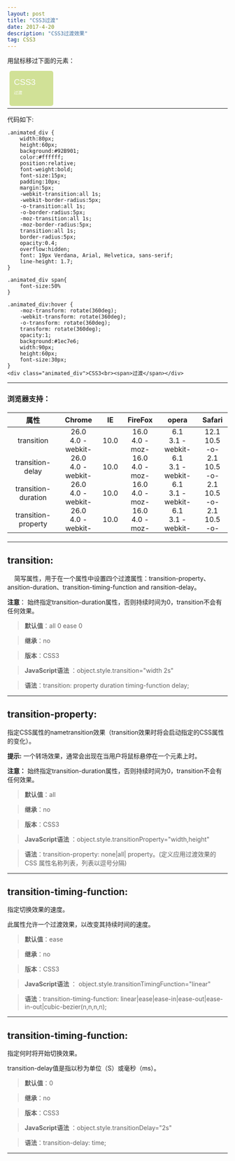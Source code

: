 ```yaml
---
layout: post
title: "CSS3过渡"
date: 2017-4-20
description: "CSS3过渡效果"
tag: CSS3 
---  
```

<style>
hr{
    width:100%;
    margin:0 auto;
}
.animated_div {
    width:80px;
    height:60px;
    background:#92B901;
    color:#ffffff;
    position:relative;
    font-weight:bold;
    font-size:15px;
    padding:10px;
    margin:5px;
    -webkit-transition:all 1s;
    -webkit-border-radius:5px;
	-o-transition:all 1s;
	-moz-transition:all 1s;
	transition:all 1s;
    border-radius:5px;
    opacity:0.4;
    overflow:hidden;
	font: 19px Verdana, Arial, Helvetica, sans-serif;
    line-height: 1.7;
}

.animated_div span{
	font-size:50%
}

.animated_div:hover {
    -moz-transform: rotate(360deg);
    -webkit-transform: rotate(360deg);
    -o-transform: rotate(360deg);
    transform: rotate(360deg);
    opacity:1;
    background:#1ec7e6;
    width:90px;
    height:60px;
    font-size:30px;
}

table{
	    text-align: center;
		margin:20px auto;
}

table td{
	padding:0 10px;
}
</style>
用鼠标移过下面的元素：
<div class="animated_div">CSS3<br><span>过渡</span></div>

----------

代码如下:

``` processing
.animated_div {
    width:80px;
    height:60px;
    background:#92B901;
    color:#ffffff;
    position:relative;
    font-weight:bold;
    font-size:15px;
    padding:10px;
    margin:5px;
    -webkit-transition:all 1s;
    -webkit-border-radius:5px;
	-o-transition:all 1s;
	-o-border-radius:5px;
	-moz-transition:all 1s;
	-moz-border-radius:5px;
	transition:all 1s;
    border-radius:5px;
    opacity:0.4;
    overflow:hidden;
	font: 19px Verdana, Arial, Helvetica, sans-serif;
    line-height: 1.7;
}

.animated_div span{
	font-size:50%
}

.animated_div:hover {
    -moz-transform: rotate(360deg);
    -webkit-transform: rotate(360deg);
    -o-transform: rotate(360deg);
    transform: rotate(360deg);
    opacity:1;
    background:#1ec7e6;
    width:90px;
    height:60px;
    font-size:30px;
}
<div class="animated_div">CSS3<br><span>过渡</span></div>
```

----------
### 浏览器支持：

|   属性  |   Chrome  |   IE  |   FireFox  |   opera  |   Safari  |
| --- | --- | --- | --- | --- | --- |
|   transition  |  26.0<br />4.0 -webkit-   |   10.0  |   16.0<br />4.0 -moz-   |  6.1<br />3.1 -webkit-   |   12.1<br />10.5 -o-  |
|   transition-delay  |   26.0<br />4.0 -webkit-  |  10.0   |  16.0<br />4.0 -moz-    |   6.1<br />3.1 -webkit-  |   2.1<br />10.5 -o-  |
|  transition-duration   |   26.0<br />4.0 -webkit-  |   10.0  |   16.0<br />4.0 -moz-   |   6.1<br />3.1 -webkit-  |  2.1<br />10.5 -o-   |
|  transition-property   |   26.0<br />4.0 -webkit-  |   10.0  |   16.0<br />4.0 -moz-   |  6.1<br />3.1 -webkit-   |   2.1<br />10.5 -o-  |

----------

## transition:
&nbsp;&nbsp;&nbsp;&nbsp;简写属性，用于在一个属性中设置四个过渡属性：transition-property、ansition-duration、transition-timing-function  and ransition-delay。

**注意**： 始终指定transition-duration属性，否则持续时间为0，transition不会有任何效果。
> **默认值**：all 0 ease 0 

> **继承**：no

> **版本**：CSS3

> **JavaScript语法** ：object.style.transition="width 2s"

> **语法**：transition: property duration timing-function delay;

----------
## transition-property:
指定CSS属性的nametransition效果（transition效果时将会启动指定的CSS属性的变化）。

**提示:** 一个转场效果，通常会出现在当用户将鼠标悬停在一个元素上时。

**注意：** 始终指定transition-duration属性，否则持续时间为0，transition不会有任何效果。

> **默认值**：all

> **继承**：no

> **版本**：CSS3

> **JavaScript语法** ：object.style.transitionProperty="width,height"

> **语法**：transition-property: none\|all\| property。(定义应用过渡效果的 CSS 属性名称列表，列表以逗号分隔)


----------

## transition-timing-function:
指定切换效果的速度。

此属性允许一个过渡效果，以改变其持续时间的速度。

> **默认值**：ease

> **继承**：no

> **版本**：CSS3

> **JavaScript语法** ：	object.style.transitionTimingFunction="linear"

> **语法**：transition-timing-function: linear\|ease|ease-in\|ease-out\|ease-in-out|cubic-bezier(n,n,n,n);

----------

## transition-timing-function:
指定何时将开始切换效果。

transition-delay值是指以秒为单位（S）或毫秒（ms）。

> **默认值**：0

> **继承**：no

> **版本**：CSS3

> **JavaScript语法** ：object.style.transitionDelay="2s"

> **语法**：transition-delay: time;

----------